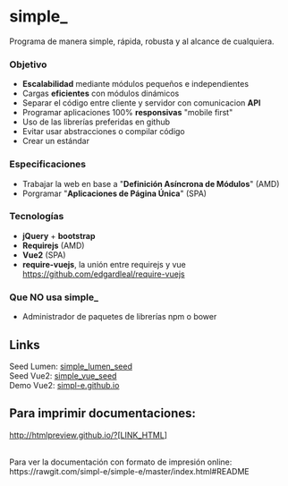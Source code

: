 
# simple_
Programa de manera simple, rápida, robusta y al alcance de cualquiera.

### Objetivo
- **Escalabilidad** mediante módulos pequeños e independientes
- Cargas **eficientes** con módulos dinámicos
- Separar el código entre cliente y servidor con comunicacion **API** 
- Programar aplicaciones 100% **responsivas** "mobile first"
- Uso de las librerías preferidas en github
- Evitar usar abstracciones o compilar código
- Crear un estándar

### Especificaciones
- Trabajar la web en base a "**Definición Asíncrona de Módulos**" (AMD)
- Porgramar "**Aplicaciones de Página Única**" (SPA)

### Tecnologías
- **jQuery** + **bootstrap**
- **Requirejs** (AMD)
- **Vue2** (SPA)
- **require-vuejs**, la unión entre requirejs y vue https://github.com/edgardleal/require-vuejs

### Que NO usa simple_
- Administrador de paquetes de librerías npm o bower

## Links
Seed Lumen:
[simple_lumen_seed](https://github.com/simpl-e/simple_lumen_seed)  
Seed Vue2:
[simple_vue_seed](https://github.com/simpl-e/simple_vue_seed)  
Demo Vue2:
[simpl-e.github.io](http://simpl-e.github.io)  

## Para imprimir documentaciones:
http://htmlpreview.github.io/?[LINK_HTML]

<div class="d-none">
  <br>
    Para ver la documentación con formato de impresión online: https://rawgit.com/simpl-e/simple-e/master/index.html#README
</div>
